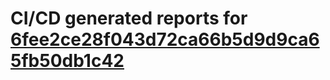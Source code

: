 # CI/CD generated reports for [6fee2ce28f043d72ca66b5d9d9ca65fb50db1c42](https://github.com/hydephp/develop/commit/6fee2ce28f043d72ca66b5d9d9ca65fb50db1c42)
